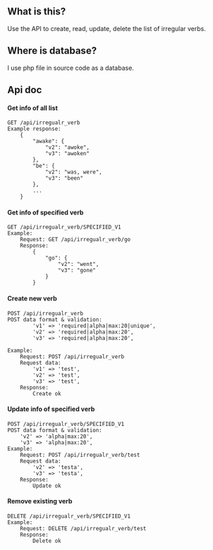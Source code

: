 

## What is this?

Use the API to create, read, update, delete the list of irregular verbs.


## Where is database?

I use php file in source code as a database.


## Api doc

#### Get info of all list
    GET /api/irregualr_verb
    Example response:
        {
            "awake": {
                "v2": "awoke",
                "v3": "awoken"
            },
            "be": {
                "v2": "was, were",
                "v3": "been"
            },
            ...
        }
    
#### Get info of specified verb
    GET /api/irregualr_verb/SPECIFIED_V1
    Example:
        Request: GET /api/irregualr_verb/go
        Response:
            {
                "go": {
                    "v2": "went",
                    "v3": "gone"
                }
            }

#### Create new verb
    POST /api/irregualr_verb
    POST data format & validation:
            'v1' => 'required|alpha|max:20|unique',
            'v2' => 'required|alpha|max:20',
            'v3' => 'required|alpha|max:20',
        
    Example:
        Request: POST /api/irregualr_verb
        Request data:
            'v1' => 'test',
            'v2' => 'test',
            'v3' => 'test',
        Response:
            Create ok
    
#### Update info of specified verb
    POST /api/irregualr_verb/SPECIFIED_V1
    POST data format & validation:
        'v2' => 'alpha|max:20',
        'v3' => 'alpha|max:20',
    Example:
        Request: POST /api/irregualr_verb/test
        Request data:
            'v2' => 'testa',
            'v3' => 'testa',
        Response:
            Update ok
                
#### Remove existing verb
    DELETE /api/irregualr_verb/SPECIFIED_V1
    Example:
        Request: DELETE /api/irregualr_verb/test
        Response:
            Delete ok
